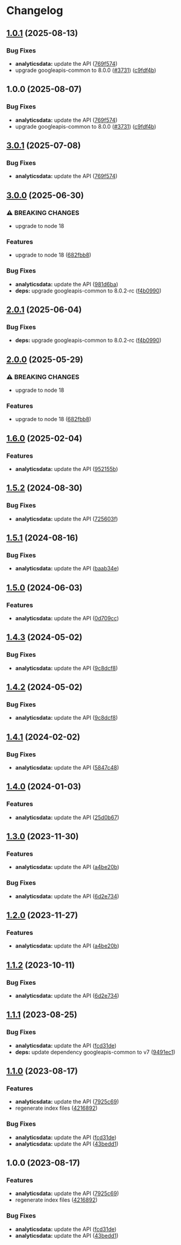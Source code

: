# Changelog

## [1.0.1](https://github.com/googleapis/google-api-nodejs-client/compare/analyticsdata-v1.0.0...analyticsdata-v1.0.1) (2025-08-13)


### Bug Fixes

* **analyticsdata:** update the API ([769f574](https://github.com/googleapis/google-api-nodejs-client/commit/769f5744fdc8119cb0d54fdee9aa158c15fc9ff2))
* upgrade googleapis-common to 8.0.0  ([#3731](https://github.com/googleapis/google-api-nodejs-client/issues/3731)) ([c9fdf4b](https://github.com/googleapis/google-api-nodejs-client/commit/c9fdf4b34d6c9bcf608eee35dd281d4680be9797))

## 1.0.0 (2025-08-07)


### Bug Fixes

* **analyticsdata:** update the API ([769f574](https://github.com/googleapis/google-api-nodejs-client/commit/769f5744fdc8119cb0d54fdee9aa158c15fc9ff2))
* upgrade googleapis-common to 8.0.0  ([#3731](https://github.com/googleapis/google-api-nodejs-client/issues/3731)) ([c9fdf4b](https://github.com/googleapis/google-api-nodejs-client/commit/c9fdf4b34d6c9bcf608eee35dd281d4680be9797))

## [3.0.1](https://github.com/googleapis/google-api-nodejs-client/compare/analyticsdata-v3.0.0...analyticsdata-v3.0.1) (2025-07-08)


### Bug Fixes

* **analyticsdata:** update the API ([769f574](https://github.com/googleapis/google-api-nodejs-client/commit/769f5744fdc8119cb0d54fdee9aa158c15fc9ff2))

## [3.0.0](https://github.com/googleapis/google-api-nodejs-client/compare/analyticsdata-v2.0.1...analyticsdata-v3.0.0) (2025-06-30)


### ⚠ BREAKING CHANGES

* upgrade to node 18

### Features

* upgrade to node 18 ([682fbb8](https://github.com/googleapis/google-api-nodejs-client/commit/682fbb869189ae92b3e9a194d37d0548af0c1f92))


### Bug Fixes

* **analyticsdata:** update the API ([981d6ba](https://github.com/googleapis/google-api-nodejs-client/commit/981d6ba6a08e15faa6bca00dad593c5ecf32661f))
* **deps:** upgrade googleapis-common to 8.0.2-rc ([f4b0990](https://github.com/googleapis/google-api-nodejs-client/commit/f4b099071040cfbcfe4a2e7d487d45ee93b369e0))

## [2.0.1](https://github.com/googleapis/google-api-nodejs-client/compare/analyticsdata-v2.0.0...analyticsdata-v2.0.1) (2025-06-04)


### Bug Fixes

* **deps:** upgrade googleapis-common to 8.0.2-rc ([f4b0990](https://github.com/googleapis/google-api-nodejs-client/commit/f4b099071040cfbcfe4a2e7d487d45ee93b369e0))

## [2.0.0](https://github.com/googleapis/google-api-nodejs-client/compare/analyticsdata-v1.6.0...analyticsdata-v2.0.0) (2025-05-29)


### ⚠ BREAKING CHANGES

* upgrade to node 18

### Features

* upgrade to node 18 ([682fbb8](https://github.com/googleapis/google-api-nodejs-client/commit/682fbb869189ae92b3e9a194d37d0548af0c1f92))

## [1.6.0](https://github.com/googleapis/google-api-nodejs-client/compare/analyticsdata-v1.5.2...analyticsdata-v1.6.0) (2025-02-04)


### Features

* **analyticsdata:** update the API ([952155b](https://github.com/googleapis/google-api-nodejs-client/commit/952155b56250dda4386acae32138ceb530a215c5))

## [1.5.2](https://github.com/googleapis/google-api-nodejs-client/compare/analyticsdata-v1.5.1...analyticsdata-v1.5.2) (2024-08-30)


### Bug Fixes

* **analyticsdata:** update the API ([725603f](https://github.com/googleapis/google-api-nodejs-client/commit/725603f462bdee7a46e53c3fca6a83590d326a7c))

## [1.5.1](https://github.com/googleapis/google-api-nodejs-client/compare/analyticsdata-v1.5.0...analyticsdata-v1.5.1) (2024-08-16)


### Bug Fixes

* **analyticsdata:** update the API ([baab34e](https://github.com/googleapis/google-api-nodejs-client/commit/baab34e2435e075790380fd3e5a880db4da94ec4))

## [1.5.0](https://github.com/googleapis/google-api-nodejs-client/compare/analyticsdata-v1.4.3...analyticsdata-v1.5.0) (2024-06-03)


### Features

* **analyticsdata:** update the API ([0d709cc](https://github.com/googleapis/google-api-nodejs-client/commit/0d709cc9ac81ff8863aad51172d0fb7bba309690))

## [1.4.3](https://github.com/googleapis/google-api-nodejs-client/compare/analyticsdata-v1.4.2...analyticsdata-v1.4.3) (2024-05-02)


### Bug Fixes

* **analyticsdata:** update the API ([9c8dcf8](https://github.com/googleapis/google-api-nodejs-client/commit/9c8dcf8f9aae5858d453a0dae64ca9837672bc87))

## [1.4.2](https://github.com/googleapis/google-api-nodejs-client/compare/analyticsdata-v1.4.1...analyticsdata-v1.4.2) (2024-05-02)


### Bug Fixes

* **analyticsdata:** update the API ([9c8dcf8](https://github.com/googleapis/google-api-nodejs-client/commit/9c8dcf8f9aae5858d453a0dae64ca9837672bc87))

## [1.4.1](https://github.com/googleapis/google-api-nodejs-client/compare/analyticsdata-v1.4.0...analyticsdata-v1.4.1) (2024-02-02)


### Bug Fixes

* **analyticsdata:** update the API ([5847c48](https://github.com/googleapis/google-api-nodejs-client/commit/5847c48697867e8a24b475b3d1d5a3a57c2bc39b))

## [1.4.0](https://github.com/googleapis/google-api-nodejs-client/compare/analyticsdata-v1.3.0...analyticsdata-v1.4.0) (2024-01-03)


### Features

* **analyticsdata:** update the API ([25d0b67](https://github.com/googleapis/google-api-nodejs-client/commit/25d0b6763ee7fc4bd9e41cd00d11b5910ab2b274))

## [1.3.0](https://github.com/googleapis/google-api-nodejs-client/compare/analyticsdata-v1.2.0...analyticsdata-v1.3.0) (2023-11-30)


### Features

* **analyticsdata:** update the API ([a4be20b](https://github.com/googleapis/google-api-nodejs-client/commit/a4be20b2c8b7c490cfb56532b1604d11283b8634))


### Bug Fixes

* **analyticsdata:** update the API ([6d2e734](https://github.com/googleapis/google-api-nodejs-client/commit/6d2e734ff0087c5eb3cc9014ee01c7beb193b2cd))

## [1.2.0](https://github.com/googleapis/google-api-nodejs-client/compare/analyticsdata-v1.1.2...analyticsdata-v1.2.0) (2023-11-27)


### Features

* **analyticsdata:** update the API ([a4be20b](https://github.com/googleapis/google-api-nodejs-client/commit/a4be20b2c8b7c490cfb56532b1604d11283b8634))

## [1.1.2](https://github.com/googleapis/google-api-nodejs-client/compare/analyticsdata-v1.1.1...analyticsdata-v1.1.2) (2023-10-11)


### Bug Fixes

* **analyticsdata:** update the API ([6d2e734](https://github.com/googleapis/google-api-nodejs-client/commit/6d2e734ff0087c5eb3cc9014ee01c7beb193b2cd))

## [1.1.1](https://github.com/googleapis/google-api-nodejs-client/compare/analyticsdata-v1.1.0...analyticsdata-v1.1.1) (2023-08-25)


### Bug Fixes

* **analyticsdata:** update the API ([fcd31de](https://github.com/googleapis/google-api-nodejs-client/commit/fcd31debbcdd0bbfe3a22b84c1737234198c8dd3))
* **deps:** update dependency googleapis-common to v7 ([9491ec1](https://github.com/googleapis/google-api-nodejs-client/commit/9491ec1cdc3c413e7d73edcfcd59cf5c28a7c855))

## [1.1.0](https://github.com/googleapis/google-api-nodejs-client/compare/analyticsdata-v1.0.0...analyticsdata-v1.1.0) (2023-08-17)


### Features

* **analyticsdata:** update the API ([7925c69](https://github.com/googleapis/google-api-nodejs-client/commit/7925c694a20b4fac6ca88697cad0c4abd11959a7))
* regenerate index files ([4216892](https://github.com/googleapis/google-api-nodejs-client/commit/42168925208e087c952d1fc8267847731d05ae9f))


### Bug Fixes

* **analyticsdata:** update the API ([fcd31de](https://github.com/googleapis/google-api-nodejs-client/commit/fcd31debbcdd0bbfe3a22b84c1737234198c8dd3))
* **analyticsdata:** update the API ([43bedd1](https://github.com/googleapis/google-api-nodejs-client/commit/43bedd114a0a89f3dce4a911f5ad44949330a44f))

## 1.0.0 (2023-08-17)


### Features

* **analyticsdata:** update the API ([7925c69](https://github.com/googleapis/google-api-nodejs-client/commit/7925c694a20b4fac6ca88697cad0c4abd11959a7))
* regenerate index files ([4216892](https://github.com/googleapis/google-api-nodejs-client/commit/42168925208e087c952d1fc8267847731d05ae9f))


### Bug Fixes

* **analyticsdata:** update the API ([fcd31de](https://github.com/googleapis/google-api-nodejs-client/commit/fcd31debbcdd0bbfe3a22b84c1737234198c8dd3))
* **analyticsdata:** update the API ([43bedd1](https://github.com/googleapis/google-api-nodejs-client/commit/43bedd114a0a89f3dce4a911f5ad44949330a44f))
